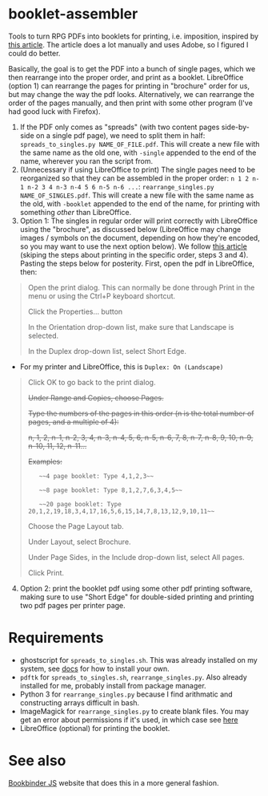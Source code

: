 # booklet-assembler

Tools to turn RPG PDFs into booklets for printing, i.e. imposition, inspired by
[this article](https://www.creativegamelife.com/printing-and-binding-rpg-zines).
The article does a lot manually and uses Adobe, so I figured I could do better.

Basically, the goal is to get the PDF into a bunch of single pages, which we
then rearrange into the proper order, and print as a booklet. LibreOffice
(option 1) can rearrange the pages for printing in "brochure" order for us, but
may change the way the pdf looks. Alternatively, we can rearrange the order of
the pages manually, and then print with some other program (I've had good luck
with Firefox).

1. If the PDF only comes as "spreads" (with two content pages side-by-side on a
   single pdf page), we need to split them in half: `spreads_to_singles.py
   NAME_OF_FILE.pdf`. This will create a new file with the same name as the old
   one, with `-single` appended to the end of the name, wherever you ran the
   script from.
2. (Unnecessary if using LibreOffice to print) The single pages need to be
   reorganized so that they can be assembled in the proper order: `n 1 2 n-1 n-2
   3 4 n-3 n-4 5 6 n-5 n-6 ...`: `rearrange_singles.py NAME_OF_SINGLES.pdf`.
   This will create a new file with the same name as the old, with `-booklet`
   appended to the end of the name, for printing with something *other* than
   LibreOffice.
3. Option 1: The singles in regular order will print correctly with LibreOffice
   using the "brochure", as discussed below (LibreOffice may change images /
   symbols on the document, depending on how they're encoded, so you may want to
   use the next option below). We follow [this
   article](https://help.ubuntu.com/stable/ubuntu-help/printing-booklet-duplex.html.en)
   (skiping the steps about printing in the specific order, steps 3 and 4).
   Pasting the steps below for posterity. First, open the pdf in LibreOffice,
   then:
   
>    Open the print dialog. This can normally be done through Print in the menu or using the Ctrl+P keyboard shortcut.
>
>    Click the Properties… button
>
>    In the Orientation drop-down list, make sure that Landscape is selected.
>
>    In the Duplex drop-down list, select Short Edge.

   - For my printer and LibreOffice, this is `Duplex: On (Landscape)`

>    Click OK to go back to the print dialog.
>
>    ~~Under Range and Copies, choose Pages.~~
>
>    ~~Type the numbers of the pages in this order (n is the total number of pages, and a multiple of 4):~~
>
>    ~~n, 1, 2, n-1, n-2, 3, 4, n-3, n-4, 5, 6, n-5, n-6, 7, 8, n-7, n-8, 9, 10, n-9, n-10, 11, 12, n-11...~~
>
>    ~~Examples:~~
>
>        ~~4 page booklet: Type 4,1,2,3~~
>
>        ~~8 page booklet: Type 8,1,2,7,6,3,4,5~~
>
>        ~~20 page booklet: Type 20,1,2,19,18,3,4,17,16,5,6,15,14,7,8,13,12,9,10,11~~
>
>    Choose the Page Layout tab.
>
>    Under Layout, select Brochure.
>
>    Under Page Sides, in the Include drop-down list, select All pages.
>
>    Click Print.

4. Option 2: print the booklet pdf using some other pdf printing software,
   making sure to use "Short Edge" for double-sided printing and printing two
   pdf pages per printer page.

# Requirements

- ghostscript for `spreads_to_singles.sh`. This was already installed on my
  system, see [docs](https://ghostscript.readthedocs.io/en/latest/Install.html)
  for how to install your own.
- `pdftk` for `spreads_to_singles.sh`, `rearrange_singles.py`. Also already
  installed for me, probably install from package manager.
- Python 3 for `rearrange_singles.py` because I find arithmatic and constructing
  arrays difficult in bash.
- ImageMagick for `rearrange_singles.py` to create blank files. You may get an
  error about permissions if it's used, in which case see
  [here](https://askubuntu.com/questions/1081895/trouble-with-batch-conversion-of-png-to-pdf-using-convert)
- LibreOffice (optional) for printing the booklet.

# See also

[Bookbinder JS](https://momijizukamori.github.io/bookbinder-js/) website that
does this in a more general fashion.
